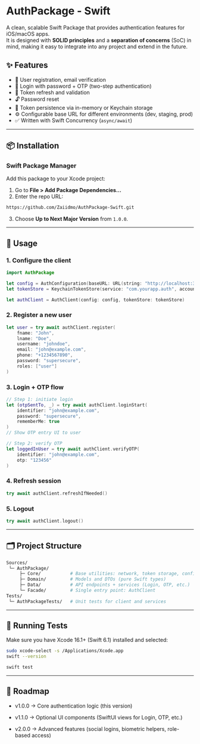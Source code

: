 # AuthPackage - Swift 

A clean, scalable Swift Package that provides authentication features for iOS/macOS apps.  
It is designed with **SOLID principles** and a **separation of concerns** (SoC) in mind, making it easy to integrate into any project and extend in the future.

## ✨ Features

- 🔑 User registration, email verification
- 🔐 Login with password + OTP (two-step authentication)
- 🔄 Token refresh and validation
- 🔓 Password reset
- 🧰 Token persistence via in-memory or Keychain storage
- ⚙️ Configurable base URL for different environments (dev, staging, prod)
- ✅ Written with Swift Concurrency (`async/await`)

---

## 📦 Installation

### Swift Package Manager

Add this package to your Xcode project:

1. Go to **File > Add Package Dependencies…**  
2. Enter the repo URL:  
```bash 
https://github.com/Zaiidmo/AuthPackage-Swift.git 
```
3. Choose **Up to Next Major Version** from `1.0.0`.

---

## 🚀 Usage

### 1. Configure the client
```swift
import AuthPackage

let config = AuthConfiguration(baseURL: URL(string: "http://localhost:3000")!)
let tokenStore = KeychainTokenStore(service: "com.yourapp.auth", account: "auth_tokens")

let authClient = AuthClient(config: config, tokenStore: tokenStore)
```
### 2. Register a new user
```swift
let user = try await authClient.register(
    fname: "John",
    lname: "Doe",
    username: "johndoe",
    email: "john@example.com",
    phone: "+1234567890",
    password: "supersecure",
    roles: ["user"]
)

```
### 3. Login + OTP flow
```swift 
// Step 1: initiate login
let (otpSentTo, _) = try await authClient.loginStart(
    identifier: "john@example.com",
    password: "supersecure",
    rememberMe: true
)
// Show OTP entry UI to user

// Step 2: verify OTP
let loggedInUser = try await authClient.verifyOTP(
    identifier: "john@example.com",
    otp: "123456"
)
```
### 4. Refresh session
```swift
try await authClient.refreshIfNeeded()
```
### 5. Logout
```swift 
try await authClient.logout()
```

---

## 🗂 Project Structure 
```bash
Sources/
 └─ AuthPackage/
     ├─ Core/           # Base utilities: network, token storage, config
     ├─ Domain/         # Models and DTOs (pure Swift types)
     ├─ Data/           # API endpoints + services (Login, OTP, etc.)
     └─ Facade/         # Single entry point: AuthClient
Tests/
 └─ AuthPackageTests/   # Unit tests for client and services
 ```

---

## 🧪 Running Tests
Make sure you have Xcode 16.1+ (Swift 6.1) installed and selected:
```bash 
sudo xcode-select -s /Applications/Xcode.app
swift --version
```

```bash
swift test 
 ``` 
 
---

## 📌 Roadmap

* v1.0.0 → Core authentication logic (this version)

* v1.1.0 → Optional UI components (SwiftUI views for Login, OTP, etc.)

* v2.0.0 → Advanced features (social logins, biometric helpers, role-based access)

